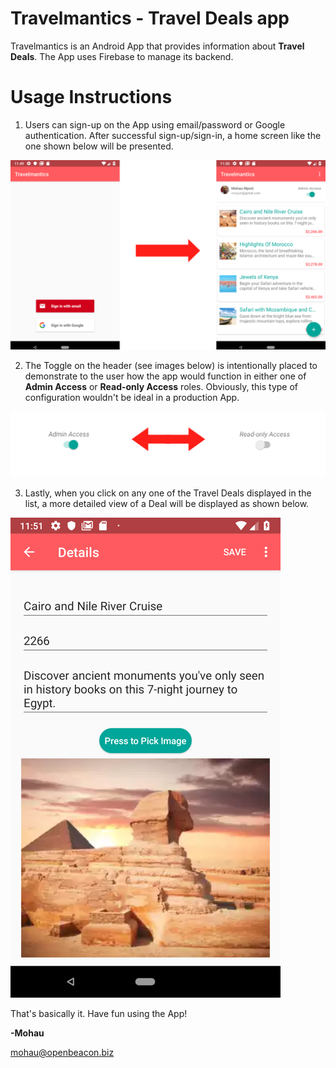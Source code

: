 # Travelmantics - Travel Deals app

Travelmantics is an Android App that provides information about **Travel Deals**. The App uses Firebase to manage its backend.


# Usage Instructions

1. Users can sign-up on the App using email/password or Google authentication. After successful sign-up/sign-in, a home screen like the one shown below will be presented.

![](Images/sign-up.png?raw=true)


2. The Toggle on the header (see images below) is intentionally placed to demonstrate to the user how the app would function in either one of **Admin Access** or **Read-only Access** roles. Obviously, this type of configuration wouldn't be ideal in a production App.

![](Images/toggle_access_privileges.png?raw=true)


3. Lastly, when you click on any one of the Travel Deals displayed in the list, a more detailed view of a Deal will be displayed as shown below.


![](Images/details.png?raw=true)



That's basically it. Have fun using the App!

**-Mohau**

mohau@openbeacon.biz
